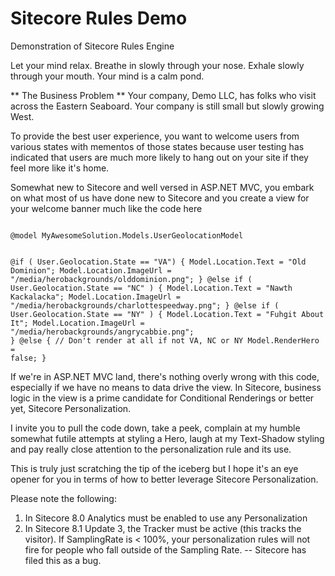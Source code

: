 # Sitecore Rules Demo
Demonstration of Sitecore Rules Engine

Let your mind relax.  Breathe in slowly through your nose.  Exhale slowly through your mouth.  Your mind is a calm pond.

** The Business Problem **
Your company, Demo LLC, has folks who visit across the Eastern Seaboard.  Your company is still small but slowly growing West.

To provide the best user experience, you want to welcome users from various states with mementos of those states because user testing
has indicated that users are much more likely to hang out on your site if they feel more like it's home.

Somewhat new to Sitecore and well versed in ASP.NET MVC, you embark on what most of us have done new to Sitecore and you create a view for your welcome banner much like the code here

<code>
@model MyAwesomeSolution.Models.UserGeolocationModel

@if ( User.Geolocation.State == "VA")
{
    Model.Location.Text = "Old Dominion";
    Model.Location.ImageUrl = "/media/herobackgrounds/olddominion.png";
}
@else if ( User.Geolocation.State == "NC" )
{
    Model.Location.Text = "Nawth Kackalacka";
    Model.Location.ImageUrl = "/media/herobackgrounds/charlottespeedway.png";
}
@else if ( User.Geolocation.State == "NY" )
{
    Model.Location.Text = "Fuhgit About It";
    Model.Location.ImageUrl = "/media/herobackgrounds/angrycabbie.png";
}
@else
{
    // Don't render at all if not VA, NC or NY
    Model.RenderHero = false;
}
</code>

If we're in ASP.NET MVC land, there's nothing overly wrong with this code, especially if we have no means to data drive the view.  In Sitecore, business logic in the view is a prime candidate for Conditional Renderings or better yet, Sitecore Personalization.

I invite you to pull the code down, take a peek, complain at my humble somewhat futile attempts at styling a Hero, laugh at my Text-Shadow styling and pay really close attention to the personalization rule and its use.

This is truly just scratching the tip of the iceberg but I hope it's an eye opener for you in terms of how to better leverage Sitecore Personalization.

Please note the following:
1) In Sitecore 8.0 Analytics must be enabled to use any Personalization
2) In Sitecore 8.1 Update 3, the Tracker must be active (this tracks the visitor).  If SamplingRate is < 100%, your personalization rules will not fire for people who fall outside of the Sampling Rate.
    -- Sitecore has filed this as a bug.
